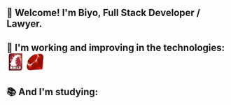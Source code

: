 ## 👋 Welcome! I'm Biyo, Full Stack Developer / Lawyer.


## 💎 I'm working and improving in the technologies: <img src="https://raw.githubusercontent.com/devicons/devicon/master/icons/rails/rails-original-wordmark.svg" alt="rails" width="40" height="40" style="max-width: 100%;"> <img src="https://raw.githubusercontent.com/devicons/devicon/master/icons/ruby/ruby-original.svg" alt="ruby" width="40" height="40" style="max-width: 100%;">

## 📚 And I'm studying:
